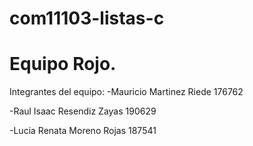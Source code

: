 # com11103-listas-c
Equipo Rojo.
=======
Integrantes del equipo:
-Mauricio Martinez Riede 176762

-Raul Isaac Resendiz Zayas 190629

-Lucia Renata Moreno Rojas 187541
